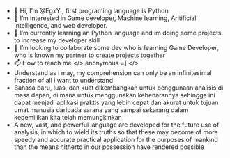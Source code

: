 - 👋 Hi, I’m @EgxY , first programing language is Python 
- 👀 I’m interested in Game developer, Machine learning, Aritificial Intelligence, and web developer.
- 🌱 I’m currently learning an Python language and im doing some projects to increase my developer skill
- 💞️ I’m looking to collaborate some dev who is learning Game Developer, who is known my partner to create projects together
- 📫 How to reach me </> anonymous =] </>
- Understand as i may, my comprehension can only be an infinitesimal fraction of all i want to understand
- Bahasa baru, luas, dan kuat dikembangkan untuk penggunaan analisis di masa depan, di mana untuk menggunakan kebenarannya sehingga ini dapat menjadi aplikasi praktis yang lebih cepat dan akurat untuk tujuan umat manusia daripada sarana yang sampai sekarang dalam kepemilikan kita telah memungkinkan
- A new, vast, and powerful language are developed for the future use of analysis, in which to wield its truths so that these may become of more speedy and accurate practical application for the purposes of mankind than the means hitherto in our possession have rendered possible

<!---
EgxY/EgxY is a ✨ special ✨ repository because its `README.md` (this file) appears on your GitHub profile.
You can click the Preview link to take a look at your changes.
--->
